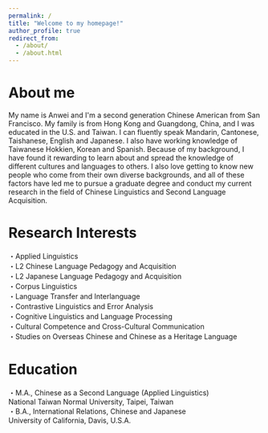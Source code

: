 ```yaml
---
permalink: /
title: "Welcome to my homepage!"  
author_profile: true
redirect_from: 
  - /about/
  - /about.html
---
```

About me
======
My name is Anwei and I'm a second generation Chinese American from San Francisco. My family is from Hong Kong and Guangdong, China, and I was educated in the U.S. and Taiwan. I can fluently speak Mandarin, Cantonese, Taishanese, English and Japanese. I also have working knowledge of Taiwanese Hokkien, Korean and Spanish. Because of my background, I have found it rewarding to learn about and spread the knowledge of different cultures and languages to others. I also love getting to know new people who come from their own diverse backgrounds, and all of these factors have led me to pursue a graduate degree and conduct my current research in the field of Chinese Linguistics and Second Language Acquisition.

Research Interests
======
・Applied Linguistics  
・L2 Chinese Language Pedagogy and Acquisition  
・L2 Japanese Language Pedagogy and Acquisition  
・Corpus Linguistics  
・Language Transfer and Interlanguage  
・Contrastive Linguistics and Error Analysis  
・Cognitive Linguistics and Language Processing  
・Cultural Competence and Cross-Cultural Communication  
・Studies on Overseas Chinese and Chinese as a Heritage Language

Education
======
・M.A., Chinese as a Second Language (Applied Linguistics)  
National Taiwan Normal University, Taipei, Taiwan  
・B.A., International Relations, Chinese and Japanese  
University of California, Davis, U.S.A.
